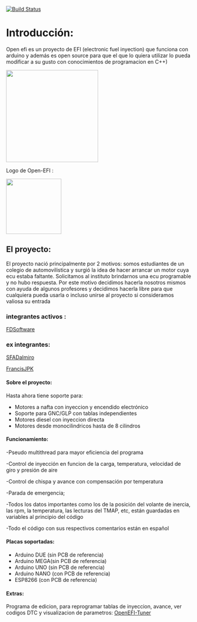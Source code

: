 [![Build Status](https://travis-ci.org/openefi/OpenEFI.svg?branch=master)](https://travis-ci.org/FDSoftware/OpenEFI)

<h1>Introducción:</h1>

<p>Open efi es un proyecto de EFI (electronic fuel inyection) que funciona con arduino y además es open source para que el que lo quiera utilizar lo pueda modificar a su gusto con conocimientos de programacion en C++)</p>
<img src="http://i.imgur.com/ucgET5K.jpg" width = 250;>

<p>Logo de Open-EFI :</p>
<img src="https://i.imgur.com/ISsDfFZ.png" width = 150;>
<h2>El proyecto:</h2>
El proyecto nació principalmente por 2 motivos: 
somos estudiantes de un colegio de automovilistica y surgió la idea de hacer arrancar un motor cuya ecu estaba faltante.
Solicitamos al instituto brindarnos una ecu programable y no hubo respuesta. Por este motivo decidimos hacerla nosotros mismos con ayuda de algunos profesores y decidimos hacerla libre para que cualquiera pueda usarla o incluso unirse al proyecto si consideramos valiosa su entrada

<h3>integrantes activos :</h3>
<p><a href="https://github.com/FDSoftware">FDSoftware</a></p>
<h3>ex integrantes:</h3>
<p><a href="https://github.com/SFADalmiro">SFADalmiro</a></p>
<p><a href="https://github.com/FrancisJPK">FrancisJPK</a></p>

<h4>Sobre el proyecto:</h4>
Hasta ahora tiene soporte para:
<ul>
	<li>Motores a nafta con inyeccion y encendido electrónico</li>
	<li>Soporte para GNC/GLP con tablas independientes</li>
	<li>Motores diesel con inyeccion directa</li>
	<li>Motores desde monocilindricos hasta de 8 cilindros</li>
</ul>

<h4>Funcionamiento:</h4>
<p>-Pseudo multithread para mayor eficiencia del programa</p>
<p>-Control de inyección en funcion de la carga, temperatura, velocidad de giro y presión de aire</p>
<p>-Control de chispa y avance con compensación por temperatura</p>
<p>-Parada de emergencia;</p>
<p>-Todos los datos importantes como los de la posición del volante de inercia, las rpm, la temperatura, las lecturas del TMAP, etc, están guardadas en variables al principio del código</p>
<p>-Todo el código con sus respectivos comentarios están en español</p>
<h4>Placas soportadas:</h4>
<ul>
	<li>Arduino DUE (sin PCB de referencia)</li>
	<li>Arduino MEGA(sin PCB de referencia)</li>
	<li>Arduino UNO (sin PCB de referencia)</li>
	<li>Arduino NANO (con PCB de referencia)</li>
	<li>ESP8266 (con PCB de referencia)</li>
</ul>

<h4>Extras:</h4>
<p> Programa de edicion, para reprogramar tablas de inyeccion, avance, ver codigos DTC y visualizacion de parametros:  <a href="https://github.com/FDSoftware/OpenEFI-Tuner">OpenEFI-Tuner</a>
</p>
